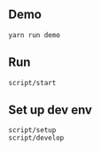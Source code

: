 ## Demo

```
yarn run demo
```

## Run

```
script/start
```

## Set up dev env

```
script/setup
script/develop
```
